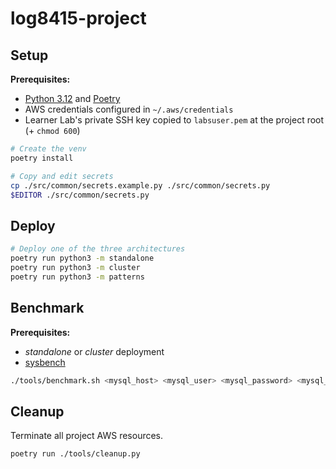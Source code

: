 # log8415-project

## Setup

**Prerequisites:**

- [Python 3.12](https://www.python.org) and [Poetry](https://python-poetry.org/)
- AWS credentials configured in `~/.aws/credentials`
- Learner Lab's private SSH key copied to `labsuser.pem` at the project root (+ `chmod 600`)

```sh
# Create the venv
poetry install

# Copy and edit secrets
cp ./src/common/secrets.example.py ./src/common/secrets.py
$EDITOR ./src/common/secrets.py
```

## Deploy

```sh
# Deploy one of the three architectures
poetry run python3 -m standalone
poetry run python3 -m cluster
poetry run python3 -m patterns
```

## Benchmark

**Prerequisites:**

- _standalone_ or _cluster_ deployment
- [sysbench](https://github.com/akopytov/sysbench)

```sh
./tools/benchmark.sh <mysql_host> <mysql_user> <mysql_password> <mysql_db>
```

## Cleanup

Terminate all project AWS resources.

```sh
poetry run ./tools/cleanup.py
```
